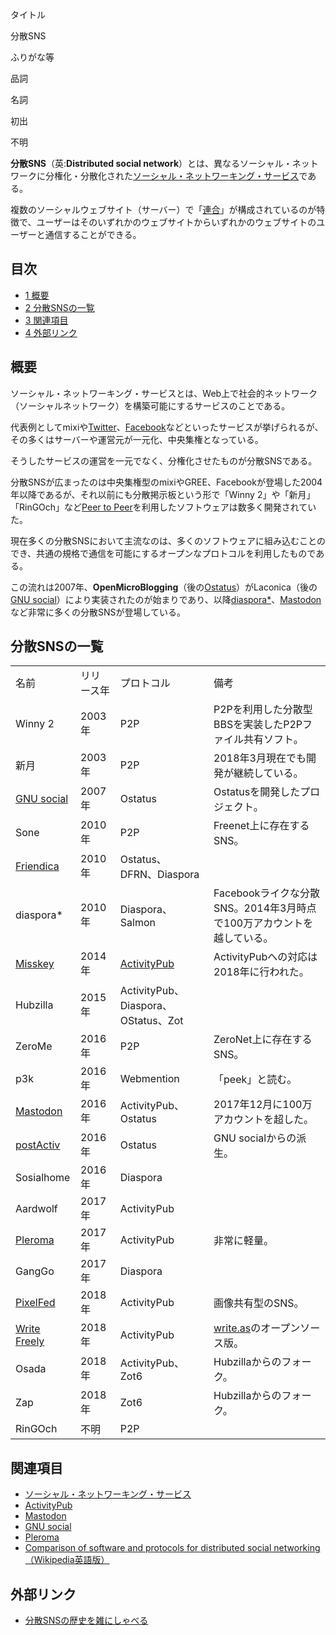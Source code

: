 <div>

タイトル

</div>

分散SNS

ふりがな等

品詞

名詞

初出

不明

  
**分散SNS**（英:**Distributed social network**）とは、異なるソーシャル・ネットワークに分権化・分散化された[ソーシャル・ネットワーキング・サービス](/%E3%82%BD%E3%83%BC%E3%82%B7%E3%83%A3%E3%83%AB%E3%83%BB%E3%83%8D%E3%83%83%E3%83%88%E3%83%AF%E3%83%BC%E3%82%AD%E3%83%B3%E3%82%B0%E3%83%BB%E3%82%B5%E3%83%BC%E3%83%93%E3%82%B9 "ソーシャル・ネットワーキング・サービス")である。

複数のソーシャルウェブサイト（サーバー）で「[連合](/%E9%80%A3%E5%90%88 "連合")」が構成されているのが特徴で、ユーザーはそのいずれかのウェブサイトからいずれかのウェブサイトのユーザーと通信することができる。

<div>

<div lang="ja" dir="ltr">

## 目次

</div>

-   [1 概要](#.E6.A6.82.E8.A6.81)
-   [2 分散SNSの一覧](#.E5.88.86.E6.95.A3SNS.E3.81.AE.E4.B8.80.E8.A6.A7)
-   [3 関連項目](#.E9.96.A2.E9.80.A3.E9.A0.85.E7.9B.AE)
-   [4 外部リンク](#.E5.A4.96.E9.83.A8.E3.83.AA.E3.83.B3.E3.82.AF)

</div>

## 概要

ソーシャル・ネットワーキング・サービスとは、Web上で社会的ネットワーク（ソーシャルネットワーク）を構築可能にするサービスのことである。

代表例としてmixiや[Twitter](/Twitter "Twitter")、[Facebook](/Facebook "Facebook")などといったサービスが挙げられるが、その多くはサーバーや運営元が一元化、中央集権となっている。

そうしたサービスの運​営を一元でなく、分権化させたものが分散SNSである。

分散SNSが広まったのは中央集権型のmixiやGREE、Facebookが登場した2004年以降であるが、それ以前にも分散掲示板という形で「Winny 2」や「新月」「RinGOch」など[Peer to Peer](https://ja.wikipedia.org/wiki/Peer_to_Peer "w:Peer to Peer")を利用したソフトウェアは数多く開発されていた。

現在多くの分散SNSにおいて主流なのは、多くのソフトウェアに組み込むことのでき、共通の規格で通信を可能にするオープンなプロトコルを利用したものである。

この流れは2007年、**OpenMicroBlogging**（後の[Ostatus](/Ostatus "Ostatus (存在しないページ)")）がLaconica（後の[GNU social](/GNU_social "GNU social")）により実装されたのが始まりであり、以降[diaspora\*](/Diaspora* "Diaspora* (存在しないページ)")、[Mastodon](/Mastodon "Mastodon")など非常に多くの分散SNSが登場している。

## 分散SNSの一覧

|                                              |            |                                           |                                                                       |
|----------------------------------------------|------------|-------------------------------------------|-----------------------------------------------------------------------|
| 名前                                         | リリース年 | プロトコル                                | 備考                                                                  |
| Winny 2                                      | 2003年     | P2P                                       | P2Pを利用した分散型BBSを実装したP2Pファイル共有ソフト。               |
| 新月                                         | 2003年     | P2P                                       | 2018年3月現在でも開発が継続している。                                 |
| [GNU social](/GNU_social "GNU social")       | 2007年     | Ostatus                                   | Ostatusを開発したプロジェクト。                                       |
| Sone                                         | 2010年     | P2P                                       | Freenet上に存在するSNS。                                              |
| [Friendica](/Friendica "Friendica")          | 2010年     | Ostatus、DFRN、Diaspora                   |                                                                       |
| diaspora\*                                   | 2010年     | Diaspora、Salmon                          | Facebookライクな分散SNS。2014年3月時点で100万アカウントを越している。 |
| [Misskey](/Misskey "Misskey")                | 2014年     | [ActivityPub](/ActivityPub "ActivityPub") | ActivityPubへの対応は2018年に行われた。                               |
| Hubzilla                                     | 2015年     | ActivityPub、Diaspora、OStatus、Zot       |                                                                       |
| ZeroMe                                       | 2016年     | P2P                                       | ZeroNet上に存在するSNS。                                              |
| p3k                                          | 2016年     | Webmention                                | 「peek」と読む。                                                      |
| [Mastodon](/Mastodon "Mastodon")             | 2016年     | ActivityPub、Ostatus                      | 2017年12月に100万アカウントを超した。                                 |
| [postActiv](/PostActiv "PostActiv")          | 2016年     | Ostatus                                   | GNU socialからの派生。                                                |
| Sosialhome                                   | 2016年     | Diaspora                                  |                                                                       |
| Aardwolf                                     | 2017年     | ActivityPub                               |                                                                       |
| [Pleroma](/Pleroma "Pleroma")                | 2017年     | ActivityPub                               | 非常に軽量。                                                          |
| GangGo                                       | 2017年     | Diaspora                                  |                                                                       |
| [PixelFed](/PixelFed "PixelFed")             | 2018年     | ActivityPub                               | 画像共有型のSNS。                                                     |
| [Write Freely](/Write_Freely "Write Freely") | 2018年     | ActivityPub                               | [write.as](/Write.as "Write.as")のオープンソース版。                  |
| Osada                                        | 2018年     | ActivityPub、Zot6                         | Hubzillaからのフォーク。                                              |
| Zap                                          | 2018年     | Zot6                                      | Hubzillaからのフォーク。                                              |
| RinGOch                                      | 不明       | P2P                                       |                                                                       |

## 関連項目

-   [ソーシャル・ネットワーキング・サービス](/%E3%82%BD%E3%83%BC%E3%82%B7%E3%83%A3%E3%83%AB%E3%83%BB%E3%83%8D%E3%83%83%E3%83%88%E3%83%AF%E3%83%BC%E3%82%AD%E3%83%B3%E3%82%B0%E3%83%BB%E3%82%B5%E3%83%BC%E3%83%93%E3%82%B9 "ソーシャル・ネットワーキング・サービス")
-   [ActivityPub](/ActivityPub "ActivityPub")
-   [Mastodon](/Mastodon "Mastodon")
-   [GNU social](/GNU_social "GNU social")
-   [Pleroma](/Pleroma "Pleroma")
-   [Comparison of software and protocols for distributed social networking（Wikipedia英語版）](https://ja.wikipedia.org/wiki/en:Comparison_of_software_and_protocols_for_distributed_social_networking "w:en:Comparison of software and protocols for distributed social networking")

## 外部リンク

-   <a href="https://speakerdeck.com/masatoshi/fen-san-snsfalseli-shi-woza-nisiyaberu" rel="nofollow">分散SNSの歴史を雑にしゃべる</a>
